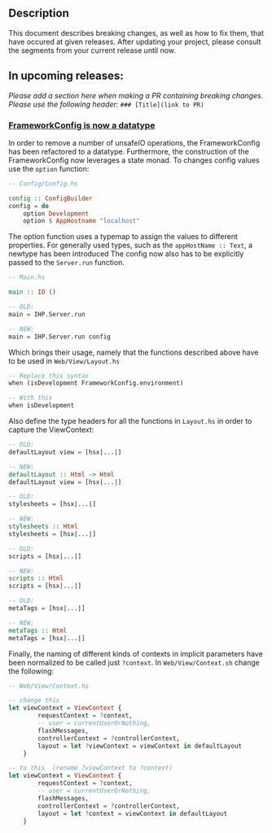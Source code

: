 ## Description
This document describes breaking changes, as well as how to fix them, that have occured at given releases.
After updating your project, please consult the segments from your current release until now.

## In upcoming releases:

*Please add a section here when making a PR containing breaking changes. Please use the following header:* `### [Title](link to PR)`

### [FrameworkConfig is now a datatype](https://github.com/digitallyinduced/ihp/pull/485)

In order to remove a number of unsafeIO operations, the FrameworkConfig has been refactored to a datatype. 
Furthermore, the construction of the FrameworkConfig now leverages a state monad. 
To changes config values use the `option` function:

```haskell
-- Config/Config.hs

config :: ConfigBuilder
config = do
    option Development
    option $ AppHostname "localhost"

```

The option function uses a typemap to assign the values to different properties.
For generally used types, such as the `appHostName :: Text`, a newtype has been introduced
The config now also has to be explicitly passed to the `Server.run` function.

```haskell
-- Main.hs

main :: IO ()

-- OLD:
main = IHP.Server.run

-- NEW:
main = IHP.Server.run config
```


Which brings their usage, namely that the functions described above have to be used in `Web/View/Layout.hs`

```haskell
-- Replace this syntax
when (isDevelopment FrameworkConfig.environment) 

-- With this
when isDevelopment 
```

Also define the type headers for all the functions in `Layout.hs` in order to capture the ViewContext:

```haskell
-- OLD:
defaultLayout view = [hsx|...|]

-- NEW:
defaultLayout :: Html -> Html
defaultLayout view = [hsx|...|]

-- OLD:
stylesheets = [hsx|...|]

-- NEW:
stylesheets :: Html
stylesheets = [hsx|...|]

-- OLD:
scripts = [hsx|...|]

-- NEW:
scripts :: Html
scripts = [hsx|...|]

-- OLD:
metaTags = [hsx|...|]

-- NEW:
metaTags :: Html
metaTags = [hsx|...|]
```

Finally, the naming of different kinds of contexts in implicit parameters have been normalized to be called just `?context`. In `Web/View/Context.sh` change the following:

```haskell
-- Web/View/Context.hs

-- change this
let viewContext = ViewContext {
        requestContext = ?context,
        -- user = currentUserOrNothing,
        flashMessages,
        controllerContext = ?controllerContext,
        layout = let ?viewContext = viewContext in defaultLayout
    }

-- to this  (rename ?viewContext to ?context)
let viewContext = ViewContext {
        requestContext = ?context,
        -- user = currentUserOrNothing,
        flashMessages,
        controllerContext = ?controllerContext,
        layout = let ?context = viewContext in defaultLayout
    }
```
